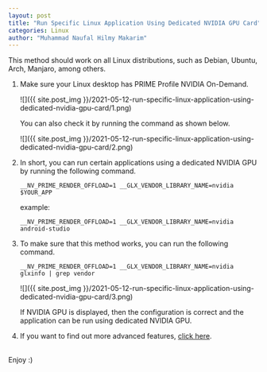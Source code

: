 ```yaml
---
layout: post
title: "Run Specific Linux Application Using Dedicated NVIDIA GPU Card"
categories: Linux
author: "Muhammad Naufal Hilmy Makarim"
---
```


This method should work on all Linux distributions, such as Debian, Ubuntu, Arch, Manjaro, among others.

1.  Make sure your Linux desktop has PRIME Profile NVIDIA On-Demand.

    ![]({{ site.post_img }}/2021-05-12-run-specific-linux-application-using-dedicated-nvidia-gpu-card/1.png)

    You can also check it by running the command as shown below.

    ![]({{ site.post_img }}/2021-05-12-run-specific-linux-application-using-dedicated-nvidia-gpu-card/2.png)

2.  In short, you can run certain applications using a dedicated NVIDIA GPU by running the following command.
    ```
    __NV_PRIME_RENDER_OFFLOAD=1 __GLX_VENDOR_LIBRARY_NAME=nvidia $YOUR_APP
    ```

    example:
    ```
    __NV_PRIME_RENDER_OFFLOAD=1 __GLX_VENDOR_LIBRARY_NAME=nvidia android-studio
    ```

 3. To make sure that this method works, you can run the following command.
    ```
    __NV_PRIME_RENDER_OFFLOAD=1 __GLX_VENDOR_LIBRARY_NAME=nvidia glxinfo | grep vendor
    ```

    ![]({{ site.post_img }}/2021-05-12-run-specific-linux-application-using-dedicated-nvidia-gpu-card/3.png)

    If NVIDIA GPU is displayed, then the configuration is correct and the application can be run using dedicated NVIDIA GPU. 

4. If you want to find out more advanced features, [click here](http://us.download.nvidia.com/XFree86/Linux-x86_64/460.73.01/README/primerenderoffload.html).


<br>
Enjoy :)
